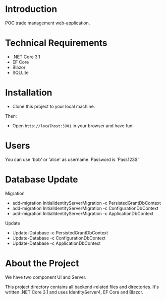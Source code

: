 # Introduction
POC trade management web-application.
 
# Technical Requirements
* .NET Core 3.1
* EF Core
* Blazor
* SQLLite

# Installation
* Clone this project to your local machine.

Then: 
* Open `http://localhost:5001` in your browser and have fun.

# Users

You can use 'bob' or 'alice' as username. Password is 'Pass123$'

# Database Update
Migration

* add-migration InitialIdentityServerMigration -c PersistedGrantDbContext
* add-migration InitialIdentityServerMigration -c ConfigurationDbContext
* add-migration InitialIdentityServerMigration -c ApplicationDbContext

Update

* Update-Database -c PersistedGrantDbContext
* Update-Database -c ConfigurationDbContext
* Update-Database -c ApplicationDbContext
  

# About the Project
We have two component UI and Server.

This project directory contains all backend-related files and directories.
It's written .NET Core 3.1 and uses IdentityServer4, EF Core and Blazor.
